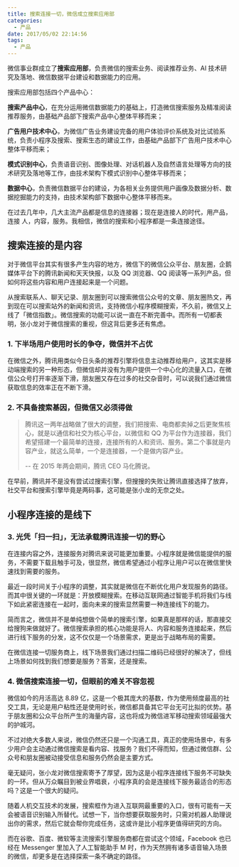 ```yaml
---
title: 搜索连接一切，微信成立搜索应用部
categories:
  - 产品
date: 2017/05/02 22:14:56
tags:
  - 产品
---
```


微信事业群成立了**搜索应用部**，负责微信的搜索业务、阅读推荐业务、AI 技术研究及落地、微信数据平台建设和数据能力的应用。

搜索应用部包括四个产品中心：

**搜索产品中心**，在充分运用微信数据能力的基础上，打造微信搜索服务及精准阅读推荐服务，由基础产品部下搜索产品中心整体平移而来；

**广告用户技术中心**，为微信广告业务建设完备的用户体验评价系统及对比试验系统，负责小程序及搜索、搜索生态的建设工作，由基础产品部下广告用户技术中心整体平移而来；

**模式识别中心**，负责语音识别、图像处理、对话机器人及自然语言处理等方向的技术研究及落地等工作，由技术架构下模式识别中心整体平移而来；

**数据中心**，负责微信数据平台的建设，为各相关业务提供用户画像及数据分析、数据挖掘能力的支持，由技术架构部下数据中心整体平移而来。

在过去几年中，几大主流产品都是信息的连接器；现在是连接人的时代，用产品，连接 人，内容，服务。我相信，微信的搜索和小程序都是一条连接途径。

## 搜索连接的是内容

对于微信平台其实有很多产生内容的地方，微信下的微信公众平台、朋友圈，企鹅媒体平台下的腾讯新闻和天天快报，以及 QQ 浏览器、QQ 阅读等一系列产品，但如何将这些内容和用户连接起来是一个问题。

从搜索联系人、聊天记录、朋友圈到可以搜索微信公众号的文章、朋友圈热文，再到现在可以搜索站外的新闻和资讯，支持微信小程序模糊搜索，不久前，微信又上线了「微信指数」。微信搜索的功能可以说一直在不断完善中。而所有一切都表明，张小龙对于微信搜索的重视，但这背后更多还有焦虑。

### 1\. 下半场用户使用时长的争夺，微信并不占优

在微信之外，腾讯用类似今日头条的推荐引擎将信息主动推荐给用户，这其实是移动端搜索的另一种形态，但微信却并没有为用户提供一个中心化的流量入口，在微信公众号打开率逐渐下滑，朋友圈又存在过多的社交杂音时，可以说我们通过微信获取信息的效率正在不断下滑。

### 2\. 不具备搜索基因，但微信又必须得做

> 腾讯这一两年战略做了很大的调整，我们把搜索、电商都卖掉之后更聚焦核心，就是以通信和社交为核心平台，以微信和 QQ 为平台作为连接器，我们希望搭建一个最简单的连接，连接所有的人和资讯、服务。第二个事就是内容产业，就这么简单，一个是连接器，一个是做内容产业。
>
> -- 在 2015 年两会期间，腾讯 CEO 马化腾说。

在早前，腾讯并不是没有尝试过搜索引擎，但搜搜的失败让腾讯直接选择了放弃，社交平台和搜索引擎毕竟是两码事，这可能是张小龙的无奈之处。

## 小程序连接的是线下

### 3\. 光凭「扫一扫」，无法承载腾讯连接一切的野心

在连接内容之外，连接服务对腾讯来说可能更加重要。小程序就是微信能提供的服务，不需要下载且触手可及，很显然，微信希望通过小程序让用户可以在微信里快速找到需要的服务。

最近一段时间关于小程序的调整，其实就是微信在不断优化用户发现服务的路径。而其中很关键的一环就是：开放模糊搜索。在移动互联网通过智能手机将我们与线下如此紧密连接在一起时，面向未来的搜索显然需要一种连接线下的能力。

简而言之，微信并不是单纯想做个简单的搜索引擎，如果真是那样的话，那直接交给搜狗来做就好了。微信搜索承担的核心功能是将人、内容和服务连接起来，然后进行线下服务的分发，这不仅仅是一个场景需求，更是出于战略布局的需要。

在微信连接一切服务商上，线下场景我们通过扫描二维码已经很好的解决了，但线上场景如何找到我们想要是服务？答案，还是搜索。

### 4\. 微信搜索连接一切，但眼前的难关不容忽视

微信如今的月活高达 8.89 亿，这是一个极其庞大的基数，作为使用频度最高的社交工具，无论是用户粘性还是使用时长，微信都具备其它平台无可比拟的优势。基于朋友圈和公众平台所产生的海量内容，这也将成为微信进军移动搜索领域最强大的护城河。

不过对绝大多数人来说，微信仍然还只是一个沟通工具，真正的使用场景中，有多少用户会主动通过微信搜索是看内容、找服务？我们不得而知，但通过微信群、公众号和朋友圈被动接受信息和服务仍然会是主要方式。

毫无疑问，张小龙对微信搜索寄予了厚望，因为这是小程序连接线下服务不可缺失的一环。但从万众瞩目到被业界唱衰，小程序真的会是连接线下服务最适合的形态吗？这是一个很大的疑问。

随着人机交互技术的发展，搜索框作为进入互联网最重要的入口，很有可能有一天会被语音识别输入所替代。试想一下，当你想要获取服务时，只需对机器人助理说出你的需求，然后它就会帮你完成任务，这或许是比小程序更值得研究的方向。

而在谷歌、百度、微软等主流搜索引擎服务商都在尝试这个领域，Facebook 也已经在 Messenger 里加入了人工智能助手 M 时，作为天然拥有诸多语音输入场景的微信，却更多是在选择探索一条不确定的路径。
